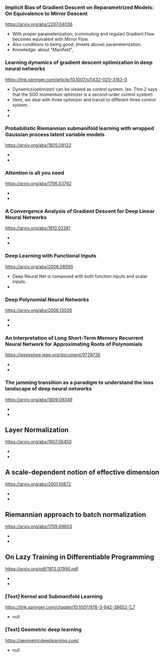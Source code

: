 ### Implicit Bias of Gradient Descent on Reparametrized Models: On Equivalence to Mirror Descent

<https://arxiv.org/abs/2207.04036>

- With proper parameterization; (commuting and regular) Gradient Flow becomes equivalent with Mirror Flow.
- Also conditions to being good; (meets above) parameterization. 
- Knowledge: about "Manifold", 


### Learning dynamics of gradient descent optimization in deep neural networks

<https://link.springer.com/article/10.1007/s11432-020-3163-0>

- Dynamics(optimizer) can be viewed as control system. (ex. Thm.2 says that the SGD momentum optimizer is a second-order control system)
- Here, we deal with three optimizer and transit to different three control system.
-
- 


### Probabilistic Riemannian submanifold learning with wrapped Gaussian process latent variable models

<https://arxiv.org/abs/1805.09122>

-
-


### Attention is all you need

<https://arxiv.org/abs/1706.03762>

-
-


### A Convergence Analysis of Gradient Descent for Deep Linear Neural Networks

<https://arxiv.org/abs/1810.02281>

-
-


### Deep Learning with Functional Inputs

<https://arxiv.org/abs/2006.09590>

- Deep Neural Net is composed with both function inputs and scalar inputs.
- 


### Deep Polynomial Neural Networks

<https://arxiv.org/abs/2006.13026>

-
-


### An Interpretation of Long Short-Term Memory Recurrent Neural Network for Approximating Roots of Polynomials

<https://ieeexplore.ieee.org/document/9729726>

-
-


### The jamming transition as a paradigm to understand the loss landscape of deep neural networks

<https://arxiv.org/abs/1809.09349>

-
-


## Layer Normalization

<https://arxiv.org/abs/1607.06450>

-
-


## A scale-dependent notion of effective dimension

<https://arxiv.org/abs/2001.10872>

-
-


## Riemannian approach to batch normalization

<https://arxiv.org/abs/1709.09603>

-
-



## On Lazy Training in Differentiable Programming

<https://arxiv.org/pdf/1812.07956.pdf>

-
-


### [Text] Kernel and Submanifold Learning

<https://link.springer.com/chapter/10.1007/978-3-642-38652-7_7>

- null


### [Text] Geometric deep learning

<https://geometricdeeplearning.com/>

- null
